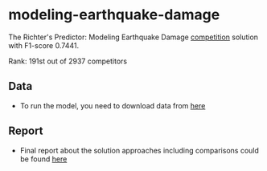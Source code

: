 # modeling-earthquake-damage

The Richter's Predictor: Modeling Earthquake Damage [competition](https://www.drivendata.org/competitions/57/nepal-earthquake/) solution with F1-score 0.7441.

Rank: 191st out of 2937 competitors

## Data
- To run the model, you need to download data from [here](https://www.drivendata.org/competitions/57/nepal-earthquake/)


## Report
- Final report about the solution approaches including comparisons could be found [here](https://github.com/4turkuaz/modeling-earthquake-damage/tree/master/Report/FinalReport.pdf)
